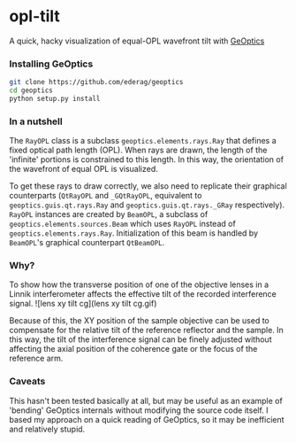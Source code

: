 # opl-tilt
A quick, hacky visualization of equal-OPL wavefront tilt with [GeOptics](https://github.com/ederag/geoptics)

### Installing GeOptics

```bash
git clone https://github.com/ederag/geoptics
cd geoptics
python setup.py install
```

### In a nutshell

The `RayOPL` class is a subclass `geoptics.elements.rays.Ray` that defines a fixed optical path length (OPL). When rays are drawn, the length of the 'infinite' portions is constrained to this length. In this way, the orientation of the wavefront of equal OPL is visualized.

To get these rays to draw correctly, we also need to replicate their graphical counterparts (`QtRayOPL` and `_GQtRayOPL`, equivalent to `geoptics.guis.qt.rays.Ray` and `geoptics.guis.qt.rays._GRay` respectively). `RayOPL` instances are created by  `BeamOPL`, a subclass of `geoptics.elements.sources.Beam` which uses `RayOPL` instead of `geoptics.elements.rays.Ray`. Initialization of this beam is handled by `BeamOPL`'s graphical counterpart `QtBeamOPL`.

### Why?

To show how the transverse position of one of the objective lenses in a Linnik interferometer affects the effective tilt of the recorded interference signal. ![lens xy tilt cg](lens xy tilt cg.gif)

Because of this, the XY position of the sample objective can be used to compensate for the relative tilt of the reference reflector and the sample. In this way, the tilt of the interference signal can be finely adjusted without affecting the axial position of the coherence gate or the focus of the reference arm.


### Caveats

This hasn't been tested basically at all, but may be useful as an example of 'bending' GeOptics internals without modifying the source code itself.
I based my approach on a quick reading of GeOptics, so it may be inefficient and relatively stupid.
